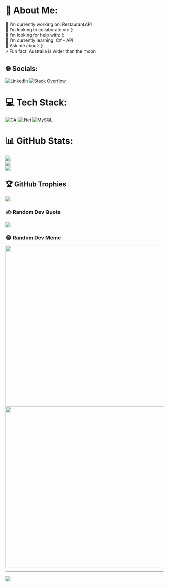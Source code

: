# 💫 About Me:
🔭 I’m currently working on: RestaurantAPI<br>👯 I’m looking to collaborate on: (:<br>🤝 I’m looking for help with: (:<br>🌱 I’m currently learning: C# - API<br>💬 Ask me about: (:<br>⚡ Fun fact: Australia is wider than the moon 


## 🌐 Socials:
[![LinkedIn](https://img.shields.io/badge/LinkedIn-%230077B5.svg?logo=linkedin&logoColor=white)](https://linkedin.com/in/jakub-stasiak-533a1116a) [![Stack Overflow](https://img.shields.io/badge/-Stackoverflow-FE7A16?logo=stack-overflow&logoColor=white)](https://stackoverflow.com/users/20151724) 

# 💻 Tech Stack:
![C#](https://img.shields.io/badge/c%23-%23239120.svg?style=for-the-badge&logo=c-sharp&logoColor=white) ![.Net](https://img.shields.io/badge/.NET-5C2D91?style=for-the-badge&logo=.net&logoColor=white) ![MySQL](https://img.shields.io/badge/mysql-%2300f.svg?style=for-the-badge&logo=mysql&logoColor=white)
# 📊 GitHub Stats:
![](https://github-readme-stats.vercel.app/api?username=PanJakub97&theme=dark&hide_border=false&include_all_commits=false&count_private=true)<br/>
![](https://github-readme-streak-stats.herokuapp.com/?user=PanJakub97&theme=dark&hide_border=false)<br/>
![](https://github-readme-stats.vercel.app/api/top-langs/?username=PanJakub97&theme=dark&hide_border=false&include_all_commits=false&count_private=true&layout=compact)

## 🏆 GitHub Trophies
![](https://github-profile-trophy.vercel.app/?username=PanJakub97&theme=radical&no-frame=false&no-bg=true&margin-w=4)

### ✍️ Random Dev Quote
![](https://quotes-github-readme.vercel.app/api?type=horizontal&theme=radical)

### 😂 Random Dev Meme
<img src="https://random-memer.herokuapp.com/" width="512px"/>
<img src="https://meme-api.com/gimme" width="512px"/>

---
[![](https://visitcount.itsvg.in/api?id=PanJakub97&icon=0&color=1)](https://visitcount.itsvg.in)

<!-- Proudly created with GPRM ( https://gprm.itsvg.in ) -->
